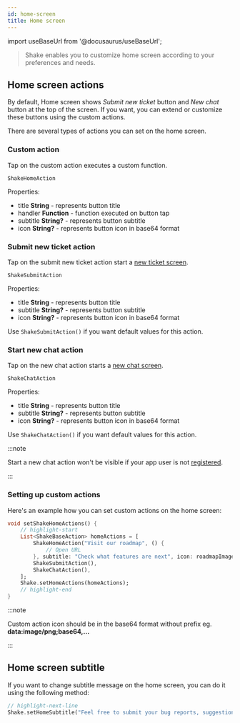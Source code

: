 ```yaml
---
id: home-screen
title: Home screen
---
```

import useBaseUrl from '@docusaurus/useBaseUrl';

> Shake enables you to customize home screen according to your preferences and needs.

## Home screen actions

By default, Home screen shows *Submit new ticket* button and *New chat* button at the top of the screen.
If you want, you can extend or customize these buttons using the custom actions.

There are several types of actions you can set on the home screen.

### Custom action

Tap on the custom action executes a custom function.

`ShakeHomeAction`

Properties:
- title **String** - represents button title
- handler **Function** - function executed on button tap
- subtitle **String?** - represents button subtitle
- icon **String?** - represents button icon in base64 format

### Submit new ticket action

Tap on the submit new ticket action start a [new ticket screen](/flutter/shake-ui/new-ticket-screen).

`ShakeSubmitAction`

Properties:
- title **String** - represents button title
- subtitle **String?** - represents button subtitle
- icon **String?** - represents button icon in base64 format

Use `ShakeSubmitAction()` if you want default values for this action.

### Start new chat action

Tap on the new chat action starts a [new chat screen](/flutter/shake-ui/chat-screen).

`ShakeChatAction`

Properties:
- title **String** - represents button title
- subtitle **String?** - represents button subtitle
- icon **String?** - represents button icon in base64 format

Use `ShakeChatAction()` if you want default values for this action.

:::note

Start a new chat action won't be visible if your app user is not [registered](/flutter/users/register-user).

:::

### Setting up custom actions

Here's an example how you can set custom actions on the home screen:

```dart title="main.dart"
void setShakeHomeActions() {
    // highlight-start
    List<ShakeBaseAction> homeActions = [
        ShakeHomeAction("Visit our roadmap", () {
            // Open URL
        }, subtitle: "Check what features are next", icon: roadmapImage),
        ShakeSubmitAction(),
        ShakeChatAction(),
    ];
    Shake.setHomeActions(homeActions);
    // highlight-end
}
```

:::note

Custom action icon should be in the base64 format without prefix eg. **data:image/png;base64,...**

:::

## Home screen subtitle

If you want to change subtitle message on the home screen, you can do it using the following method:

```dart title="main.dart"
// highlight-next-line
Shake.setHomeSubtitle("Feel free to submit your bug reports, suggestions and questions to us.");
```

